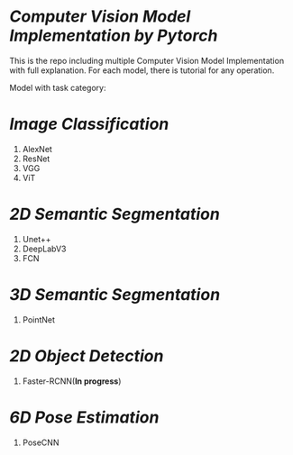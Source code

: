 # _Computer Vision Model Implementation by Pytorch_ #

This is the repo including multiple Computer Vision Model Implementation with full explanation. For each model, there is tutorial for any operation.

Model with task category:
# _Image Classification_ #
1. AlexNet
2. ResNet
3. VGG
4. ViT

# _2D Semantic Segmentation_ #
1. Unet++
2. DeepLabV3
3. FCN

# _3D Semantic Segmentation_ #
1. PointNet

# _2D Object Detection_ #
1. Faster-RCNN(**In progress**)

# _6D Pose Estimation_ #
1. PoseCNN
